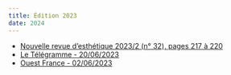 ```yaml
---
title: Édition 2023
date: 2024
---
```


* [Nouvelle revue d’esthétique 2023/2 (n° 32), pages 217 à 220](https://www.cairn.info/revue-nouvelle-revue-d-esthetique-2023-2-page-217.htm&wt.src=pdf)
* [Le Télégramme - 20/06/2023](https://www.letelegramme.fr/finistere/saint-rivoal-29190/350-spectateurs-pour-les-claviers-dans-les-monts-6376863.php)
* [Ouest France - 02/06/2023](https://www.ouest-france.fr/bretagne/saint-rivoal-29190/le-3e-festival-claviers-dans-les-monts-aura-lieu-les-16-et-17-juin-a-saint-rivoal-32999dca-fed3-11ed-a331-3ff2c7eec003)

